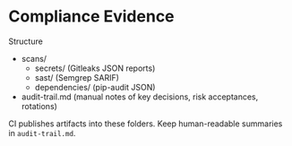 # Compliance Evidence

Structure
- scans/
  - secrets/ (Gitleaks JSON reports)
  - sast/ (Semgrep SARIF)
  - dependencies/ (pip-audit JSON)
- audit-trail.md (manual notes of key decisions, risk acceptances, rotations)

CI publishes artifacts into these folders. Keep human-readable summaries in `audit-trail.md`.